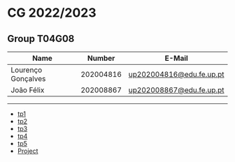 # CG 2022/2023

## Group T04G08
| Name             | Number    | E-Mail             |
| ---------------- | --------- | ------------------ |
| Lourenço Gonçalves   | 202004816 | up202004816@edu.fe.up.pt   |
| João Félix           | 202008867 | up202008867@edu.fe.up.pt   |

----

  - [tp1](tp1/README.md)
  - [tp2](tp2/README.md)
  - [tp3](tp3/README.md)
  - [tp4](tp4/README.md)
  - [tp5](tp5/README.md)
  - [Project](proj/README.md)